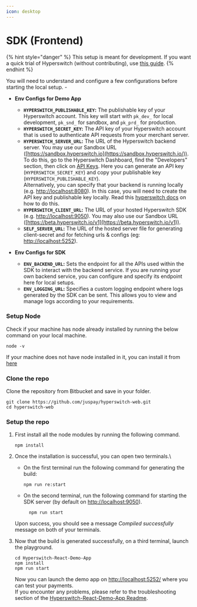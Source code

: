 ```yaml
---
icon: desktop
---
```


# SDK (Frontend)

{% hint style="danger" %}
This setup is meant for development. If you want a quick trial of Hyperswitch (without contributing), use [this guide](https://docs.hyperswitch.io/hyperswitch-open-source/overview/unified-local-setup-using-docker).
{% endhint %}

You will need to understand and configure a few configurations before starting the local setup. -

*   **Env Configs for Demo App**



    * **`HYPERSWITCH_PUBLISHABLE_KEY`:** The publishable key of your Hyperswitch account. This key will start with `pk_dev_` for local development, `pk_snd_` for sandbox, and `pk_prd_` for production.
    * **`HYPERSWITCH_SECRET_KEY`:** The API key of your Hyperswitch account that is used to authenticate API requests from your merchant server.
    * **`HYPERSWITCH_SERVER_URL`:** The URL of the Hyperswitch backend server. You may use our Sandbox URL ([https://sandbox.hyperswitch.io](https://sandbox.hyperswitch.io/)). To do this, go to the Hyperswitch Dashboard, find the "Developers" section, then click on [API Keys](https://app.hyperswitch.io/dashboard/developer-api-keys). Here you can generate an API key (`HYPERSWITCH_SECRET_KEY`) and copy your publishable key (`HYPERSWITCH_PUBLISHABLE_KEY`).\
      Alternatively, you can specify that your backend is running locally (e.g. [http://localhost:8080](http://localhost:8080/)). In this case, you will need to create the API key and publishable key locally. Read this [hyperswitch docs](set-up-hyperswitch-backend.md) on how to do this.
    * **`HYPERSWITCH_CLIENT_URL`:** The URL of your hosted Hyperswitch SDK (e.g. [http://localhost:9050](http://localhost:9050/)). You may also use our Sandbox URL ([https://beta.hyperswitch.io/v1](https://beta.hyperswitch.io/v1)).
    * **`SELF_SERVER_URL`:** The URL of the hosted server file for generating client-secret and for fetching urls & configs (eg: [http://localhost:5252](http://localhost:5252/)).
*   **Env Configs for SDK**



    * **`ENV_BACKEND_URL`:** Sets the endpoint for all the APIs used within the SDK to interact with the backend service. If you are running your own backend service, you can configure and specify its endpoint here for local setups.
    * **`ENV_LOGGING_URL`:** Specifies a custom logging endpoint where logs generated by the SDK can be sent. This allows you to view and manage logs according to your requirements.

### Setup Node

Check if your machine has node already installed by running the below command on your local machine.

```
node -v
```

If your machine does not have node installed in it, you can install it from [here](https://nodejs.org/en/download)

### Clone the repo

Clone the repository from Bitbucket and save in your folder.

```
git clone https://github.com/juspay/hyperswitch-web.git
cd hyperswitch-web
```

### Setup the repo

1.  First install all the node modules by running the following command.

    ```
    npm install
    ```
2.  Once the installation is successful, you can open two terminals.\


    *   On the first terminal run the following command for generating the build:

        ```
        npm run re:start
        ```
    *   On the second terminal, run the following command for starting the SDK server (by default on [http://localhost:9050](http://localhost:9050/)).

        ```
          npm run start
        ```

    Upon success, you should see a message _Compiled successfully_ message on both of your terminals.
3.  Now that the build is generated successfully, on a third terminal, launch the playground.

    ```
    cd Hyperswitch-React-Demo-App
    npm install
    npm run start
    ```

    Now you can launch the demo app on [http://localhost:5252/](http://localhost:5252/) where you can test your payments.\
    If you encounter any problems, please refer to the troubleshooting section of the [Hyperswitch-React-Demo-App Readme](https://github.com/juspay/hyperswitch-web/blob/main/Hyperswitch-React-Demo-App/README.md#troubleshooting).
